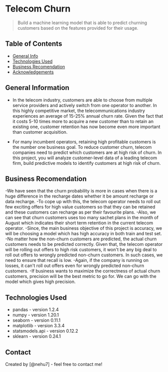 # Telecom Churn
> Build a machine learning model that is able to predict churning customers based on the features provided for their usage.

## Table of Contents
* [General Info](#general-information)
* [Technologies Used](#technologies-used)
* [Business Recomendation](#conclusions)
* [Acknowledgements](#acknowledgements)

## General Information
- In the telecom industry, customers are able to choose from multiple service providers and actively switch from one operator to another. In this highly competitive market, the telecommunications industry experiences an average of 15-25% annual churn rate. Given the fact that it costs 5-10 times more to acquire a new customer than to retain an existing one, customer retention has now become even more important than customer acquisition.

- For many incumbent operators, retaining high profitable customers is the number one business
goal. To reduce customer churn, telecom companies need to predict which customers are at high risk of churn. In this project, you will analyze customer-level data of a leading telecom firm, build predictive models to identify customers at high risk of churn.

## Business Recomendation
-We have seen that the churn probability is more in cases when there is a huge difference in the recharge dates whether it be amount recharge or data recharge.
-To cope up with this, the telecom operator needs to roll out few exciting offers for high value customers so that they can be retained and these customers can recharge as per their favourite plans.
-Also, we can see that churn customers uses too many sachet plans in the month of August which indicates their short term retention in the current telecom operator.
-Since, the main business objective of this project is accuracy, we will be choosing a model which has high accuracy in both train and test set.
-No matter how the non-churn customers are predicted, the actual churn customers needs to be predicted correctly. Given that, the telecom operator will be rolling out offers to high risk customers, it won't be any big deal to roll out offers to wrongly predicted non-churn customers. In such cases, we need to ensure that recall is low.
-Again, if the company is running on losses, it can't roll out offers even for wrongly predicted non-churn customers.
-If business wants to maximize the correctness of actual churn customers, precision will be the best metric to go for. We can go with the model which gives high precision.

## Technologies Used
- pandas - version 1.2.4
- numpy - version 1.20.1
- seaborn - version 0.11.1
- matplotlib - version 3.3.4
- statsmodels.api - version 0.12.2
- sklearn - version 0.24.1

## Contact
Created by [@nehu7] - feel free to contact me!


